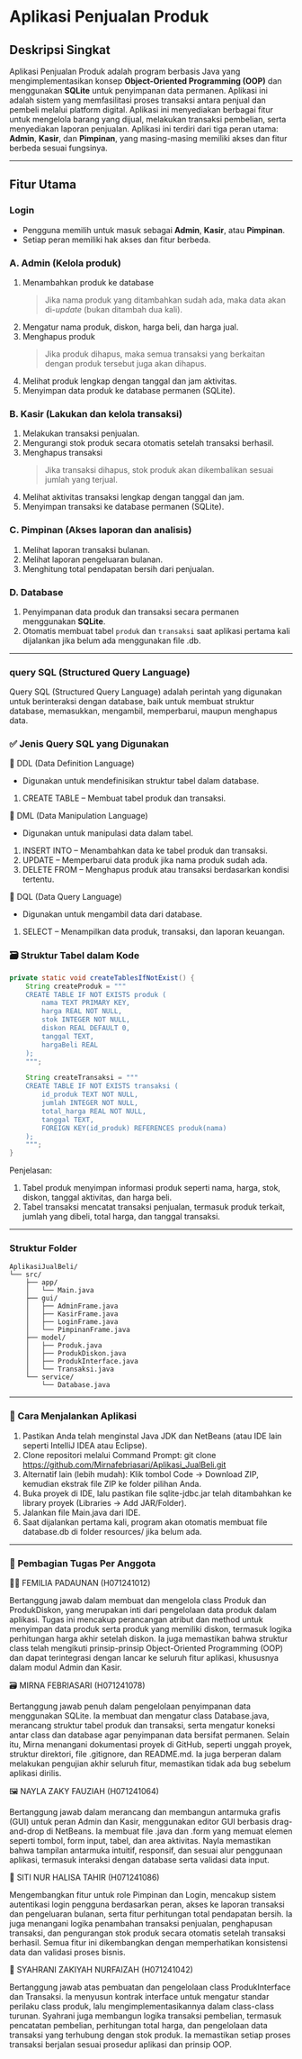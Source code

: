  # Aplikasi Penjualan Produk

## Deskripsi Singkat
Aplikasi Penjualan Produk adalah program berbasis Java yang mengimplementasikan konsep **Object-Oriented Programming (OOP)** dan menggunakan **SQLite** untuk penyimpanan data permanen. Aplikasi ini adalah sistem yang memfasilitasi proses transaksi antara penjual dan pembeli melalui platform digital. Aplikasi ini menyediakan berbagai fitur untuk mengelola barang yang dijual, melakukan transaksi pembelian, serta menyediakan laporan penjualan. Aplikasi ini terdiri dari tiga peran utama: **Admin**, **Kasir**, dan **Pimpinan**, yang masing-masing memiliki akses dan fitur berbeda sesuai fungsinya.

---

## Fitur Utama

### Login
- Pengguna memilih untuk masuk sebagai **Admin**, **Kasir**, atau **Pimpinan**.
- Setiap peran memiliki hak akses dan fitur berbeda.
### A. Admin  (Kelola produk)
1. Menambahkan produk ke database  
   > Jika nama produk yang ditambahkan sudah ada, maka data akan di-*update* (bukan ditambah dua kali).
2. Mengatur nama produk, diskon, harga beli, dan harga jual.
3. Menghapus produk  
   > Jika produk dihapus, maka semua transaksi yang berkaitan dengan produk tersebut juga akan dihapus.
4. Melihat produk lengkap dengan tanggal dan jam aktivitas.
5. Menyimpan data produk ke database permanen (SQLite).

### B. Kasir (Lakukan dan kelola transaksi)
1. Melakukan transaksi penjualan.
2. Mengurangi stok produk secara otomatis setelah transaksi berhasil.
3. Menghapus transaksi  
   > Jika transaksi dihapus, stok produk akan dikembalikan sesuai jumlah yang terjual.
4. Melihat aktivitas transaksi lengkap dengan tanggal dan jam.
5. Menyimpan transaksi ke database permanen (SQLite).

### C. Pimpinan (Akses laporan dan analisis)
1. Melihat laporan transaksi bulanan.
2. Melihat laporan pengeluaran bulanan.
3. Menghitung total pendapatan bersih dari penjualan.

### D. Database
1. Penyimpanan data produk dan transaksi secara permanen menggunakan **SQLite**.
2. Otomatis membuat tabel `produk` dan `transaksi` saat aplikasi pertama kali dijalankan jika belum ada menggunakan file .db.
   
---
### query SQL (Structured Query Language)
Query SQL (Structured Query Language) adalah perintah yang digunakan untuk berinteraksi dengan database, baik untuk membuat struktur database, memasukkan, mengambil, memperbarui, maupun menghapus data. 

### ✅ Jenis Query SQL yang Digunakan
🔷 DDL (Data Definition Language)
- Digunakan untuk mendefinisikan struktur tabel dalam database.
1. CREATE TABLE – Membuat tabel produk dan transaksi.

🔷 DML (Data Manipulation Language)
- Digunakan untuk manipulasi data dalam tabel.
1. INSERT INTO – Menambahkan data ke tabel produk dan transaksi.
2. UPDATE – Memperbarui data produk jika nama produk sudah ada.
3. DELETE FROM – Menghapus produk atau transaksi berdasarkan kondisi tertentu.

🔷 DQL (Data Query Language)
- Digunakan untuk mengambil data dari database.
1. SELECT – Menampilkan data produk, transaksi, dan laporan keuangan.


### 🗃️ Struktur Tabel dalam Kode

```java
private static void createTablesIfNotExist() {
    String createProduk = """
    CREATE TABLE IF NOT EXISTS produk (
        nama TEXT PRIMARY KEY,
        harga REAL NOT NULL,
        stok INTEGER NOT NULL,
        diskon REAL DEFAULT 0,
        tanggal TEXT,
        hargaBeli REAL
    );
    """;

    String createTransaksi = """
    CREATE TABLE IF NOT EXISTS transaksi (
        id_produk TEXT NOT NULL,
        jumlah INTEGER NOT NULL,
        total_harga REAL NOT NULL,
        tanggal TEXT,
        FOREIGN KEY(id_produk) REFERENCES produk(nama)
    );
    """;
}

```


Penjelasan:
1. Tabel produk menyimpan informasi produk seperti nama, harga, stok, diskon, tanggal aktivitas, dan harga beli.
2. Tabel transaksi mencatat transaksi penjualan, termasuk produk terkait, jumlah yang dibeli, total harga, dan tanggal transaksi.

     
---

### Struktur Folder
```
AplikasiJualBeli/
└── src/  
    ├── app/
    │   └── Main.java
    ├── gui/
    │   ├── AdminFrame.java
    │   ├── KasirFrame.java
    │   ├── LoginFrame.java
    │   └── PimpinanFrame.java
    ├── model/
    │   ├── Produk.java
    │   ├── ProdukDiskon.java
    │   ├── ProdukInterface.java
    │   └── Transaksi.java
    └── service/
        └── Database.java

```
---
### 🚀 Cara Menjalankan Aplikasi
1. Pastikan Anda telah menginstal Java JDK dan NetBeans (atau IDE lain seperti IntelliJ IDEA atau Eclipse).
2. Clone repositori melalui Command Prompt: git clone https://github.com/Mirnafebriasari/Aplikasi_JualBeli.git
3. Alternatif lain (lebih mudah): Klik tombol Code → Download ZIP, kemudian ekstrak file ZIP ke folder pilihan Anda.
4. Buka proyek di IDE, lalu pastikan file sqlite-jdbc.jar telah ditambahkan ke library proyek (Libraries → Add JAR/Folder).
5. Jalankan file Main.java dari IDE.
6. Saat dijalankan pertama kali, program akan otomatis membuat file database.db di folder resources/ jika belum ada.
---


### 📌 Pembagian Tugas Per Anggota
👩‍💻 FEMILIA PADAUNAN (H071241012)

Bertanggung jawab dalam membuat dan mengelola class Produk dan ProdukDiskon, yang merupakan inti dari pengelolaan data produk dalam aplikasi. Tugas ini mencakup perancangan atribut dan method untuk menyimpan data produk serta produk yang memiliki diskon, termasuk logika perhitungan harga akhir setelah diskon. Ia juga memastikan bahwa struktur class telah mengikuti prinsip-prinsip Object-Oriented Programming (OOP) dan dapat terintegrasi dengan lancar ke seluruh fitur aplikasi, khususnya dalam modul Admin dan Kasir.

🗃️ MIRNA FEBRIASARI (H071241078)

Bertanggung jawab penuh dalam pengelolaan penyimpanan data menggunakan SQLite. Ia membuat dan mengatur class Database.java, merancang struktur tabel produk dan transaksi, serta mengatur koneksi antar class dan database agar penyimpanan data bersifat permanen.
Selain itu, Mirna menangani dokumentasi proyek di GitHub, seperti unggah proyek, struktur direktori, file .gitignore, dan README.md. Ia juga berperan dalam melakukan pengujian akhir seluruh fitur, memastikan tidak ada bug sebelum aplikasi dirilis.

🖼️ NAYLA ZAKY FAUZIAH (H071241064)

Bertanggung jawab dalam merancang dan membangun antarmuka grafis (GUI) untuk peran Admin dan Kasir, menggunakan editor GUI berbasis drag-and-drop di NetBeans. Ia membuat file .java dan .form yang memuat elemen seperti tombol, form input, tabel, dan area aktivitas. Nayla memastikan bahwa tampilan antarmuka intuitif, responsif, dan sesuai alur penggunaan aplikasi, termasuk interaksi dengan database serta validasi data input.

🔐 SITI NUR HALISA TAHIR (H071241086)

Mengembangkan fitur untuk role Pimpinan dan Login, mencakup sistem autentikasi login pengguna berdasarkan peran, akses ke laporan transaksi dan pengeluaran bulanan, serta fitur perhitungan total pendapatan bersih. Ia juga menangani logika penambahan transaksi penjualan, penghapusan transaksi, dan pengurangan stok produk secara otomatis setelah transaksi berhasil. Semua fitur ini dikembangkan dengan memperhatikan konsistensi data dan validasi proses bisnis.

🧾 SYAHRANI ZAKIYAH NURFAIZAH (H071241042)

Bertanggung jawab atas pembuatan dan pengelolaan class ProdukInterface dan Transaksi. Ia menyusun kontrak interface untuk mengatur standar perilaku class produk, lalu mengimplementasikannya dalam class-class turunan. Syahrani juga membangun logika transaksi pembelian, termasuk pencatatan pembelian, perhitungan total harga, dan pengelolaan data transaksi yang terhubung dengan stok produk. Ia memastikan setiap proses transaksi berjalan sesuai prosedur aplikasi dan prinsip OOP.




